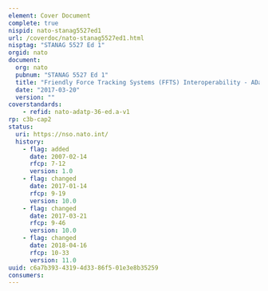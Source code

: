 ```yaml
---
element: Cover Document
complete: true
nispid: nato-stanag5527ed1
url: /coverdoc/nato-stanag5527ed1.html
nisptag: "STANAG 5527 Ed 1"
orgid: nato
document:
  org: nato
  pubnum: "STANAG 5527 Ed 1"
  title: "Friendly Force Tracking Systems (FFTS) Interoperability - ADatP-36 Edition A"
  date: "2017-03-20"
  version: ""
coverstandards:
    - refid: nato-adatp-36-ed.a-v1
rp: c3b-cap2
status:
  uri: https://nso.nato.int/
  history: 
    - flag: added
      date: 2007-02-14
      rfcp: 7-12
      version: 1.0
    - flag: changed
      date: 2017-01-14
      rfcp: 9-19
      version: 10.0
    - flag: changed
      date: 2017-03-21
      rfcp: 9-46
      version: 10.0
    - flag: changed
      date: 2018-04-16
      rfcp: 10-33
      version: 11.0
uuid: c6a7b393-4319-4d33-86f5-01e3e8b35259
consumers:
---
```


